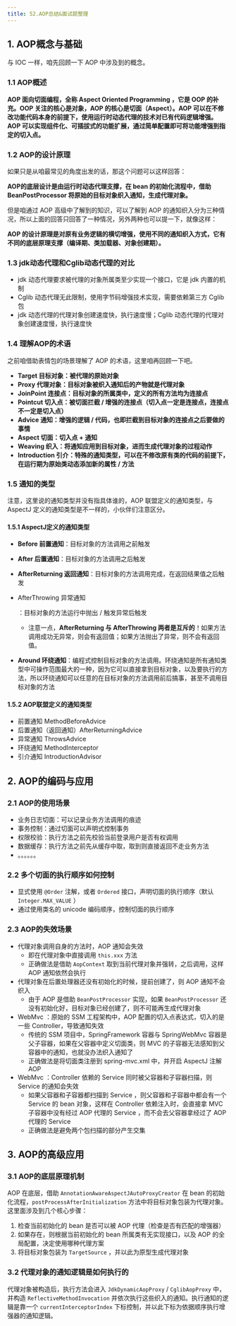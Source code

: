 ```yaml
---
title: 52.AOP总结&面试题整理
---
```


## 1. AOP概念与基础

与 IOC 一样，咱先回顾一下 AOP 中涉及到的概念。

### 1.1 AOP概述

**AOP 面向切面编程，全称 Aspect Oriented Programming ，它是 OOP 的补充。OOP 关注的核心是对象，AOP 的核心是切面（Aspect）。AOP 可以在不修改功能代码本身的前提下，使用运行时动态代理的技术对已有代码逻辑增强。AOP 可以实现组件化、可插拔式的功能扩展，通过简单配置即可将功能增强到指定的切入点。**

### 1.2 AOP的设计原理

如果只是从咱最常见的角度出发的话，那这个问题可以这样回答：

**AOP的底层设计是由运行时动态代理支撑，在 bean 的初始化流程中，借助 BeanPostProcessor 将原始的目标对象织入通知，生成代理对象。**

但是咱通过 AOP 高级中了解到的知识，可以了解到 AOP 的通知织入分为三种情况，所以上面的回答只回答了一种情况，另外两种也可以提一下，就像这样：

**AOP 的设计原理是对原有业务逻辑的横切增强，使用不同的通知织入方式，它有不同的底层原理支撑（编译期、类加载器、对象创建期）。**

### 1.3 jdk动态代理和Cglib动态代理的对比

- jdk 动态代理要求被代理的对象所属类至少实现一个接口，它是 jdk 内置的机制
- Cglib 动态代理无此限制，使用字节码增强技术实现，需要依赖第三方 Cglib 包
- jdk 动态代理的代理对象创建速度快，执行速度慢；Cglib 动态代理的代理对象创建速度慢，执行速度快

### 1.4 理解AOP的术语

之前咱借助表情包的场景理解了 AOP 的术语，这里咱再回顾一下吧。

- **Target 目标对象：被代理的原始对象**
- **Proxy 代理对象：目标对象被织入通知后的产物就是代理对象**
- **JoinPoint 连接点：目标对象的所属类中，定义的所有方法均为连接点**
- **Pointcut 切入点：被切面拦截 / 增强的连接点（切入点一定是连接点，连接点不一定是切入点）**
- **Advice 通知：增强的逻辑 / 代码，也即拦截到目标对象的连接点之后要做的事情**
- **Aspect 切面：切入点 + 通知**
- **Weaving 织入：将通知应用到目标对象，进而生成代理对象的过程动作**
- **Introduction 引介：特殊的通知类型，可以在不修改原有类的代码的前提下，在运行期为原始类动态添加新的属性 / 方法**

### 1.5 通知的类型

注意，这里说的通知类型并没有指具体谁的，AOP 联盟定义的通知类型，与 AspectJ 定义的通知类型是不一样的，小伙伴们注意区分。

#### 1.5.1 AspectJ定义的通知类型

- **Before 前置通知**：目标对象的方法调用之前触发

- **After 后置通知**：目标对象的方法调用之后触发

- **AfterReturning 返回通知**：目标对象的方法调用完成，在返回结果值之后触发

- AfterThrowing 异常通知

  ：目标对象的方法运行中抛出 / 触发异常后触发

  - 注意一点，**AfterReturning 与 AfterThrowing 两者是互斥的**！如果方法调用成功无异常，则会有返回值；如果方法抛出了异常，则不会有返回值。

- **Around 环绕通知**：编程式控制目标对象的方法调用。环绕通知是所有通知类型中可操作范围最大的一种，因为它可以直接拿到目标对象，以及要执行的方法，所以环绕通知可以任意的在目标对象的方法调用前后搞事，甚至不调用目标对象的方法

#### 1.5.2 AOP联盟定义的通知类型

- 前置通知 MethodBeforeAdvice
- 后置通知（返回通知）AfterReturningAdvice
- 异常通知 ThrowsAdvice
- 环绕通知 MethodInterceptor
- 引介通知 IntroductionAdvisor

## 2. AOP的编码与应用

### 2.1 AOP的使用场景

- 业务日志切面：可以记录业务方法调用的痕迹
- 事务控制：通过切面可以声明式控制事务
- 权限校验：执行方法之前先校验当前登录用户是否有权调用
- 数据缓存：执行方法之前先从缓存中取，取到则直接返回不走业务方法
- 。。。。。。

### 2.2 多个切面的执行顺序如何控制

- 显式使用 `@Order` 注解，或者 `Ordered` 接口，声明切面的执行顺序（默认 `Integer.MAX_VALUE` ）
- 通过使用类名的 unicode 编码顺序，控制切面的执行顺序

### 2.3 AOP的失效场景

- 代理对象调用自身的方法时，AOP 通知会失效
  - 即在代理对象中直接调用 `this.xxx` 方法
  - 正确做法是借助 `AopContext` 取到当前代理对象并强转，之后调用，这样 AOP 通知依然会执行
- 代理对象在后置处理器还没有初始化的时候，提前创建了，则 AOP 通知不会织入
  - 由于 AOP 是借助 `BeanPostProcessor` 实现，如果 `BeanPostProcessor` 还没有初始化好，目标对象已经创建了，则不可能再生成代理对象
- WebMvc ：原始的 SSM 工程架构中，AOP 配置的切入点表达式，切入的是一些 Controller，导致通知失效
  - 传统的 SSM 项目中，SpringFramework 容器与 SpringWebMvc 容器是父子容器，如果在父容器中定义切面类，则 MVC 的子容器无法感知到父容器中的通知，也就没办法织入通知了
  - 正确做法是将切面类注册到 spring-mvc.xml 中，并开启 AspectJ 注解 AOP
- WebMvc ：Controller 依赖的 Service 同时被父容器和子容器扫描，则 Service 的通知会失效
  - 如果父容器和子容器都扫描到 Service ，则父容器和子容器中都会有一个 Service 的 bean 对象，这样在 Controller 依赖注入时，会直接拿 MVC 子容器中没有经过 AOP 代理的 Service ，而不会去父容器拿经过了 AOP 代理的 Service
  - 正确做法是避免两个包扫描的部分产生交集

## 3. AOP的高级应用

### 3.1 AOP的底层原理机制

AOP 在底层，借助 `AnnotationAwareAspectJAutoProxyCreator` 在 bean 的初始化流程，`postProcessAfterInitialization` 方法中将目标对象包装为代理对象。这里面涉及到几个核心步骤：

1. 检查当前初始化的 bean 是否可以被 AOP 代理（检查是否有匹配的增强器）
2. 如果存在，则根据当前初始化的 bean 所属类有无实现接口，以及 AOP 的全局配置，决定使用哪种代理方案
3. 将目标对象包装为 `TargetSource` ，并以此为原型生成代理对象

### 3.2 代理对象的通知逻辑是如何执行的

代理对象被构造后，执行方法会进入 `JdkDynamicAopProxy` / `CglibAopProxy` 中，并构造 `ReflectiveMethodInvocation` 并依次执行这些织入的通知。执行通知的逻辑是靠一个 `currentInterceptorIndex` 下标控制，并以此下标为依据顺序执行增强器的通知逻辑。

